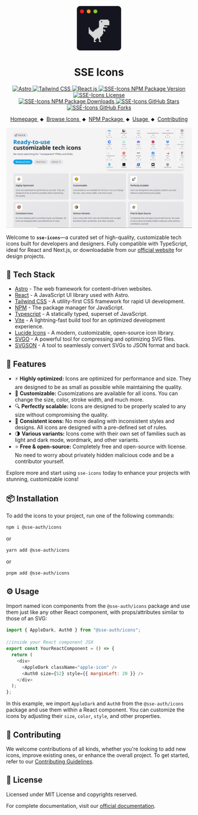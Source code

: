 <div align="center">
  <a href="https://sse-auth.github.io/icons/" target="_blank">
    <img src="public/logo.png" alt="SSE Icons by SSE Auth" height="120" />
  </a>
  <h1>SSE Icons</h1>
</div>

<div align="center">
  <div>
    <a href="https://astro.build/" target="_blank">
      <img
        src="https://img.shields.io/badge/Astro-333333?logo=astro&logoColor=BC52EE"
        alt="Astro"
      />
    </a>
    <a href="https://tailwindcss.com/" target="_blank">
      <img
        src="https://img.shields.io/badge/Tailwind_CSS-333?logo=tailwindcss&logoColor=06B6D4&style=flat"
        alt="Tailwind CSS"
      />
    </a>
    <a href="https://react.dev/" target="_blank">
      <img
        src="https://img.shields.io/badge/React-333333?logo=react&logoColor=58c4dc"
        alt="React.js"
      />
    </a>
    <a
      href="https://github.com/sse-auth/icons/releases"
      target="_blank"
    >
      <img
        src="https://img.shields.io/npm/v/@sse-auth/icons?logo=github&logoColor=fff&label=Release&labelColor=333&color=148ACF&style=flat"
        alt="SSE-Icons NPM Package Version"
      />
    </a>
    <a
      href="https://github.com/sse-auth/icons/blob/main/LICENSE"
      target="_blank"
    >
      <img
        src="https://img.shields.io/github/license/sse-auth/icons?logo=github&logoColor=fff&label=License&labelColor=333&color=666666&style=flat"
        alt="SSE-Icons License"
      />
    </a>
  </div>
  <div>
    <a href="https://www.npmjs.com/package/@sse-auth/icons" target="_blank">
      <img
        src="https://img.shields.io/npm/dy/@sse-auth/icons?logo=npm&logoColor=CB3837&label=Downloads&labelColor=333&color=148ACF&style=flat"
        alt="SSE-Icons NPM Package Downloads"
        style="height: 24px"
      />
    </a>
    <a
      href="https://github.com/sse-auth/icons/stargazers"
      target="_blank"
    >
      <img
        src="https://img.shields.io/github/stars/sse-auth/icons?logo=github&logoColor=fff&label=Stars&labelColor=333&color=FFD700&style=flat"
        alt="SSE-Icons GitHub Stars"
        style="height: 24px"
      />
    </a>
    <a
      href="https://github.com/sse-auth/icons/stargazers"
      target="_blank"
    >
      <img
        src="https://img.shields.io/github/forks/sse-auth/icons?logo=github&logoColor=fff&label=Forks&labelColor=333&color=148ACF&style=flat"
        alt="SSE-Icons GitHub Forks"
        style="height: 24px"
      />
    </a>
  </div>
</div>

<p align="center">
  <a href="https://sse-auth.github.io/icons/">
    Homepage
  </a>
  <span>&nbsp;⬥&nbsp;</span>
  <a href="https://sse-auth.github.io/icons/icons/All">
    Browse Icons
  </a>
  <span>&nbsp;⬥&nbsp;</span>
  <a href="https://www.npmjs.com/package/@sse-auth/icons">
    NPM Package
  </a>
  <span>&nbsp;⬥&nbsp;</span>
  <a href="https://sse-auth.github.io/icons/docs/usageGuide/">
    Usage
  </a>
  <span>&nbsp;⬥&nbsp;</span>
  <a href="https://sse-auth.github.io/icons/docs/contributing/">
    Contributing
  </a>
</p>

<p align="center">
  <img src="public/cover-image-light.png" alt="Developer Icons" />
</p>

Welcome to **`sse-icons`**—a curated set of high-quality, customizable tech icons built for developers and designers. Fully compatible with TypeScript, ideal for React and Next.js, or downloadable from our [official website](https://sse-auth.github.io/icons/icons/All "Developer Icons Website") for design projects.

## 🚀 Tech Stack

- [Astro](https://astro.build/) - The web framework for content-driven websites.
- [React](https://reactjs.org/) - A JavaScript UI library used with Astro.
- [Tailwind CSS](https://tailwindcss.com/) - A utility-first CSS framework for rapid UI development.
- [NPM](https://www.npmjs.com/) - The package manager for JavaScript.
- [Typescript](https://www.typescriptlang.org/) - A statically typed, superset of JavaScript.
- [Vite](https://vitejs.dev/) - A lightning-fast build tool for an optimized development experience.
- [Lucide Icons](https://lucide.dev/) - A modern, customizable, open-source icon library.
- [SVGO](https://github.com/svg/svgo) - A powerful tool for compressing and optimizing SVG files.
- [SVGSON](https://github.com/svgson/svgson) - A tool to seamlessly convert SVGs to JSON format and back.

## 🌟 Features

- ⚡ **Highly optimized:** Icons are optimized for performance and size. They are designed to be as small as possible while maintaining the quality.
- 🎨 **Customizable:** Cusomizations are available for all icons. You can change the size, color, stroke width, and much more.
- 🔍 **Perfectly scalable:** Icons are designed to be properly scaled to any size without compromising the quality.
- 🔄 **Consistent icons:** No more dealing with inconsistent styles and designs. All icons are designed with a pre-defined set of rules.
- 🌗 **Various variants:** Icons come with their own set of families such as light and dark mode, wordmark, and other variants.
- ⭐ **Free & open-source:** Completely free and open-source with license. No need to worry about privately hidden malicious code and be a contributor yourself.

Explore more and start using `sse-icons` today to enhance your projects with stunning, customizable icons!

## 📦 Installation

To add the icons to your project, run one of the following commands:

```bash
npm i @sse-auth/icons
```

or

```bash
yarn add @sse-auth/icons
```

or

```bash
pnpm add @sse-auth/icons
```

## ⚙️ Usage

Import named icon components from the `@sse-auth/icons` package and use them just like any other React component, with props/attributes similar to those of an SVG:

```javascript
import { AppleDark, Auth0 } from "@sse-auth/icons";

//inside your React component JSX
export const YourReactComponent = () => {
  return (
    <div>
      <AppleDark className="apple-icon" />
      <Auth0 size={52} style={{ marginLeft: 20 }} />
    </div>
  );
};
```

In this example, we import `AppleDark` and `Auth0` from the `@sse-auth/icons` package and use them within a React component. You can customize the icons by adjusting their `size`, `color`, `style`, and other properties.

## 🤝 Contributing

We welcome contributions of all kinds, whether you're looking to add new icons, improve existing ones, or enhance the overall project. To get started, refer to our [Contributing Guidelines](https://sse-auth.github.io/icons/docs/contributing).

## 📜 License

Licensed under MIT License and copyrights reserved.

For complete documentation, visit our [official documentation](https://sse-auth.github.io/icons/docs).
